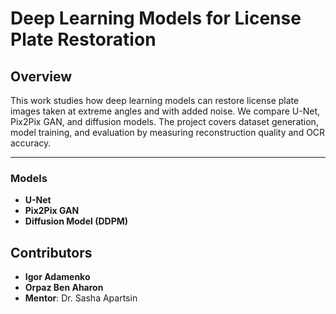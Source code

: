 # Deep Learning Models for License Plate Restoration

## Overview

This work studies how deep learning models can restore license plate images taken at extreme angles and with added noise. We compare U-Net, Pix2Pix GAN, and diffusion models. The project covers dataset generation, model training, and evaluation by measuring reconstruction quality and OCR accuracy.

---

### Models

- **U-Net**
- **Pix2Pix GAN**
- **Diffusion Model (DDPM)**

## Contributors

- **Igor Adamenko**
- **Orpaz Ben Aharon**
- **Mentor**: Dr. Sasha Apartsin
